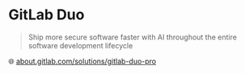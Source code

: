 # GitLab Duo

> Ship more secure software faster with AI throughout the entire software development lifecycle

🌐 [about.gitlab.com/solutions/gitlab-duo-pro](https://about.gitlab.com/solutions/gitlab-duo-pro/sales/)
